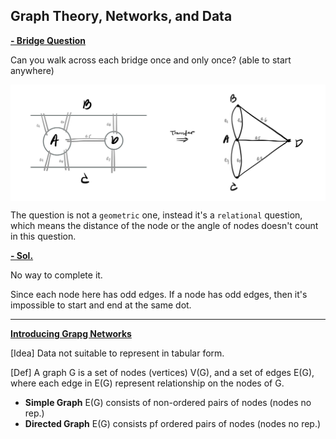 ## **Graph Theory, Networks, and Data**

**<ins>- Bridge Question</ins>**  

Can you walk across each bridge once and only once? (able to start anywhere)
<p align="center" width="100%">
    <img align="center" src="Img/bridge_q.jpg" width="750" />
</p>

The question is not a `geometric` one, instead it's a `relational` question, which means the distance of the node or the angle of nodes doesn't count in this question.

**<ins>- Sol.</ins>**  

No way to complete it. 

Since each node here has odd edges. If a node has odd edges, then it's impossible to start and end at the same dot.

---

**<ins>Introducing Grapg Networks</ins>** 

[Idea] Data not suitable to represent in tabular form.

[Def] A graph G is a set of nodes (vertices) V(G), and a set of edges E(G), where each edge in E(G) represent relationship on the nodes of G.
- **Simple Graph**
    E(G) consists of non-ordered pairs of nodes (nodes no rep.)
- **Directed Graph**
    E(G) consists pf ordered pairs of nodes (nodes no rep.)
